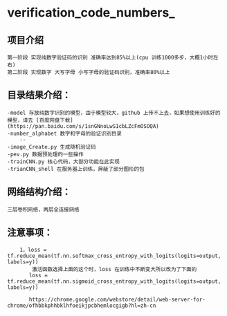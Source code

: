 # verification_code_numbers_

## 项目介绍
    第一阶段 实现纯数字验证码的识别 准确率达到85%以上(cpu 训练1000多步，大概1小时左右)
    第二阶段 实现数字 大写字母 小写字母的验证码识别，准确率80%以上


## 目录结果介绍：
    -model 存放纯数字识别的模型，由于模型较大，github 上传不上去，如果想使用训练好的模型，请去 [百度网盘下载]
    (https://pan.baidu.com/s/1snGNnoLwS1cbLZcFmOSOQA)
    -number_alphabet 数字和字母的验证识别目录
        --
    -image_Create.py 生成随机验证码
    -pev.py 数据预处理的一些操作
    -trainCNN.py 核心代码，大部分功能在此实现
    -trianCNN_shell 在服务器上训练，屏蔽了部分图形的包


## 网络结构介绍：

    三层卷积网络，两层全连接网络
## 注意事项：
        1，loss = tf.reduce_mean(tf.nn.softmax_cross_entropy_with_logits(logits=output, labels=y))
            激活函数选择上面的这个时，loss 在训练中不断变大所以改为了下面的
           loss = tf.reduce_mean(tf.nn.sigmoid_cross_entropy_with_logits(logits=output, labels=y))
           
           https://chrome.google.com/webstore/detail/web-server-for-chrome/ofhbbkphhbklhfoeikjpcbhemlocgigb?hl=zh-cn



